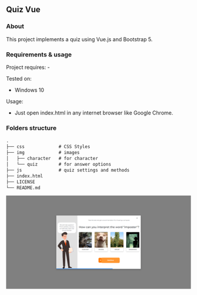 ## Quiz Vue

### About

This project implements a quiz using Vue.js and Bootstrap 5.

### Requirements & usage

Project requires: -

Tested on:
* Windows 10

Usage:
* Just open index.html in any internet browser like Google Chrome.

### Folders structure

    .
    ├── css             # CSS Styles
    ├── img             # images
    │   ├── character   # for character
    │   └── quiz        # for answer options
    ├── js              # quiz settings and methods
    ├── index.html
    ├── LICENSE
    └── README.md

![alt text](assets/program.png)
